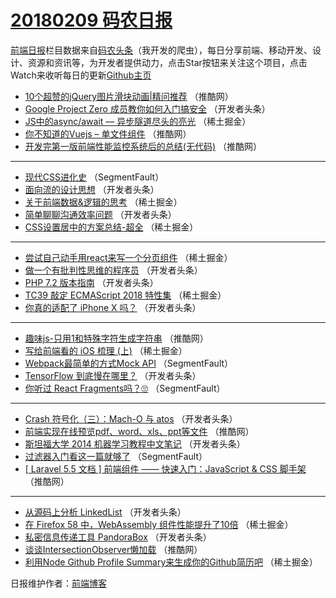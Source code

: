 # [20180209 码农日报](http://hao.caibaojian.com/date/2018/02/09)

[前端日报](http://caibaojian.com/c/news)栏目数据来自[码农头条](http://hao.caibaojian.com/)（我开发的爬虫），每日分享前端、移动开发、设计、资源和资讯等，为开发者提供动力，点击Star按钮来关注这个项目，点击Watch来收听每日的更新[Github主页](https://github.com/kujian/frontendDaily)
* [10个超赞的jQuery图片滑块动画|精问推荐](http://hao.caibaojian.com/64891.html) （推酷网）
* [Google Project Zero 成员教你如何入门搞安全](http://hao.caibaojian.com/64860.html) （开发者头条）
* [JS中的async/await &#8212; 异步隧道尽头的亮光](http://hao.caibaojian.com/64824.html) （稀土掘金）
* [你不知道的Vuejs &#8211; 单文件组件](http://hao.caibaojian.com/64884.html) （推酷网）
* [开发完第一版前端性能监控系统后的总结(无代码)](http://hao.caibaojian.com/64885.html) （推酷网）

***
* [现代CSS进化史](http://hao.caibaojian.com/64813.html) （SegmentFault）
* [面向流的设计思想](http://hao.caibaojian.com/64859.html) （开发者头条）
* [关于前端数据&amp;逻辑的思考](http://hao.caibaojian.com/64829.html) （稀土掘金）
* [简单聊聊沟通效率问题](http://hao.caibaojian.com/64853.html) （开发者头条）
* [CSS设置居中的方案总结-超全](http://hao.caibaojian.com/64833.html) （稀土掘金）

***
* [尝试自己动手用react来写一个分页组件](http://hao.caibaojian.com/64825.html) （稀土掘金）
* [做一个有批判性思维的程序员](http://hao.caibaojian.com/64844.html) （开发者头条）
* [PHP 7.2 版本指南](http://hao.caibaojian.com/64855.html) （开发者头条）
* [TC39 敲定 ECMAScript 2018 特性集](http://hao.caibaojian.com/64823.html) （稀土掘金）
* [你真的适配了 iPhone X 吗？](http://hao.caibaojian.com/64857.html) （开发者头条）

***
* [趣味js-只用1和特殊字符生成字符串](http://hao.caibaojian.com/64882.html) （推酷网）
* [写给前端看的 iOS 梳理 (上)](http://hao.caibaojian.com/64815.html) （稀土掘金）
* [Webpack最简单的方式Mock API](http://hao.caibaojian.com/64809.html) （SegmentFault）
* [TensorFlow 到底慢在哪里？](http://hao.caibaojian.com/64861.html) （开发者头条）
* [你听过 React Fragments吗？🙄](http://hao.caibaojian.com/64807.html) （SegmentFault）

***
* [Crash 符号化（三）：Mach-O 与 atos](http://hao.caibaojian.com/64862.html) （开发者头条）
* [前端实现在线预览pdf、word、xls、ppt等文件](http://hao.caibaojian.com/64889.html) （推酷网）
* [斯坦福大学 2014 机器学习教程中文笔记](http://hao.caibaojian.com/64854.html) （开发者头条）
* [过滤器入门看这一篇就够了](http://hao.caibaojian.com/64812.html) （SegmentFault）
* [[ Laravel 5.5 文档 ] 前端组件 —— 快速入门：JavaScript &amp; CSS 脚手架](http://hao.caibaojian.com/64880.html) （推酷网）

***
* [从源码上分析 LinkedList](http://hao.caibaojian.com/64849.html) （开发者头条）
* [在 Firefox 58 中，WebAssembly 组件性能提升了10倍](http://hao.caibaojian.com/64822.html) （稀土掘金）
* [私密信息传递工具 PandoraBox](http://hao.caibaojian.com/64845.html) （开发者头条）
* [谈谈IntersectionObserver懒加载](http://hao.caibaojian.com/64886.html) （推酷网）
* [利用Node Github Profile Summary来生成你的Github简历吧](http://hao.caibaojian.com/64816.html) （稀土掘金）

日报维护作者：[前端博客](http://caibaojian.com/) 